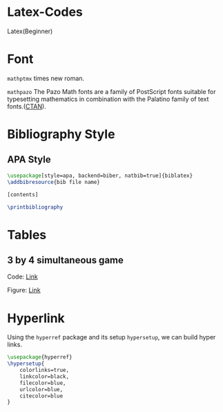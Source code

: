 # Latex-Codes
Latex(Beginner)

# Font #

`mathptmx` times new roman.

`mathpazo` The Pazo Math fonts are a family of PostScript fonts suitable for typesetting mathematics in combination with the Palatino family of text fonts.([CTAN](https://ctan.org/pkg/mathpazo?lang=en)).

# Bibliography Style #

## APA Style
```Latex
\usepackage[style=apa, backend=biber, natbib=true]{biblatex}
\addbibresource{bib file name}

[contents]

\printbibliography
```

# Tables #

## 3 by 4 simultaneous game

Code: [Link](./Simultaneous_Game_Tables.tex)

Figure: [Link](./3by4gametable.png)


# Hyperlink #

Using the `hyperref` package and its setup `hypersetup`, we can build hyper links.

```Latex
\usepackage{hyperref}
\hypersetup{
	colorlinks=true,
	linkcolor=black,
	filecolor=blue,      
	urlcolor=blue,
	citecolor=blue
}
```
